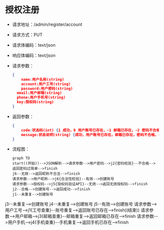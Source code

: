 # 授权注册

- 请求地址：/admin/register/account

- 请求方式：PUT

- 请求体编码：text/json

- 响应体编码：text/json

- 请求参数：

  ```json
  {
      name:用户名称(string)
      account:用户工号(string)
      password:用户密码(string)
  	email:用户邮箱(string)
  	phone:用户手机号(string)
  	key:授权码(string)
  }
  ```

- 返回参数：

  ```json
  {
      code:状态码(int) {1 成功，0 用户账号已存在，-1 邮箱已存在，-2 密码不合格，-3 手机已存在，-4 无效授权码，-5 工号已存在}
      message:状态说明(string) {成功，用户账号已存在，邮箱已存在，密码不合格，手机已存在，无效授权码，工号已存在}
  }
  ```

- 流程图：

  ```mermaid
  graph TD
  start((开始))-->JSON解析-->请求参数-->用户密码-->j2{密码检验}--不合格-->返回密码过简单-->finish
  j6--无效-->返回昵称不合法-->finish
  请求参数-->用户昵称-->j6{合法性检验}--有效-->创建账号
  请求参数-->授权码-->j5{授权码验证API}--无效-->返回无效授权码-->finish
  j2--合格-->创建账号-->返回成功-->finish
  j1--未重复-->创建账号
j3--未重复-->创建账号
  j4--未重复-->创建账号
  j5--有效-->创建账号
  请求参数-->用户工号-->j1{工号查重}--账号重复-->返回账号已存在-->finish((结束))
  请求参数-->用户邮箱-->j3{邮箱查重}--邮箱重复-->返回邮箱已存在-->finish
  请求参数-->用户手机-->j4{手机查重}--手机重复-->返回手机已存在-->finish
  ```
  
  



